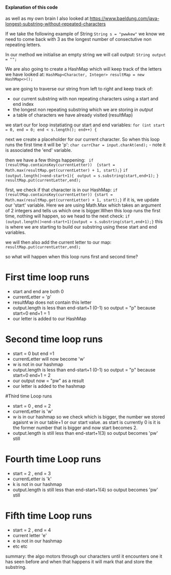 #### Explanation of this code

as well as my own brain I also looked at https://www.baeldung.com/java-longest-substring-without-repeated-characters

If we take the following example of String `String s = "pwwkew"` we know we need to
come back with 3 as the longest number of consectutive non repeating letters.

In our method we initialise an empty string we will call output:
`String output = "";`

We are also going to create a HashMap which will keep track of the letters we have looked at:
`HashMap<Character, Integer> resultMap = new HashMap<>();`

we are going to traverse our string from left to right and keep track of:
* our current substring with non repeating characters using a start and end index
* the longest non repeating substring which we are storing in *output*
* a table of characters we have already visited (resultMap)

we start our for loop instatiating our start and end variables:
`for (int start = 0, end = 0; end < s.length(); end++) {`

next we create a placeholder for our current character. So when this loop runs the first time it will be 'p':
`char currChar = input.charAt(end);` - note it is associated the 'end' variable. 

then we have a few things happening:
` if (resultMap.containsKey(currentLetter)) 
{start = Math.max(resultMap.get(currentLetter) + 1, start);}`
                `if (output.length()<end-start+1){`
                   ` output = s.substring(start,end+1);`
                `}`
                `resultMap.put(currentLetter,end); `

first, we check if that character is in our HashMap:
`if (resultMap.containsKey(currentLetter)) {start = Math.max(resultMap.get(currentLetter) + 1, start);}`
 if it is, we update our 'start' variable. Here we are using Math.Max which takes an argument of 2 integers and tells us which one is bigger.When this loop runs the first time, nothing will happen, so we head to the next check:
 `if (output.length()<end-start+1){output = s.substring(start,end+1);}`
 this is where we are starting to build our substring using these start and end variables. 
 
 we will then also add the current letter to our map:
`resultMap.put(currentLetter,end); `

so what will happen when this loop runs first and second time?
# First time loop runs
* start and end are both 0
* currentLetter = 'p'
* resultMap does not contain this letter
* output.length is less than end-start+1 (0-1) so output = "p" because start=0 end+1 = 1
* our letter is added to our HashMap

# Second time loop runs
* start = 0 but end =1
* currentLetter will now become 'w'
* w is not in our hashmap
* output.length is less than end-start+1 (0-1) so output = "p" because start=0 end+1 = 2
* our output now = "pw" as a result
* our letter is added to the hashmap

#Third time Loop runs
* start = 0 , end = 2
* currentLetter is 'w'
* w is in our hashmap so we check which is bigger, the number we stored agaisnt w in our table+1 or our start value. as start is currently 0 is it is the former number that is bigger and now start becomes 2.
* output.length is still less than end-start+1(3) so output becomes 'pw' still 

# Fourth time Loop runs
* start = 2 , end = 3
* currentLetter is 'k'
* k is not in our hashmap 
* output.length is still less than end-start+1(4) so output becomes 'pw' still 

# Fifth time Loop runs
* start = 2 , end = 4
* current letter 'e'
* e is not in our hashmap 
* etc etc

summary: the algo motors through our characters until it encounters one it has seen before and when that happens it will mark that and store the substring. 